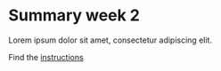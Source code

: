 # Summary week 2
Lorem ipsum dolor sit amet, consectetur adipiscing elit.

Find the [instructions](./instructions.md)